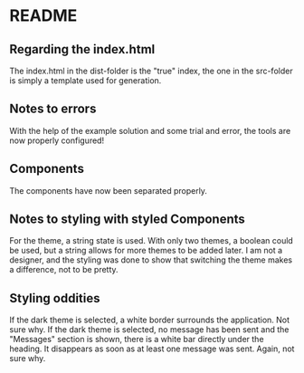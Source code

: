 # README

## Regarding the index.html
The index.html in the dist-folder is the "true" index, the one in the src-folder is simply a template used for generation.

## Notes to errors
With the help of the example solution and some trial and error, the tools are now properly configured!

## Components
The components have now been separated properly.

## Notes to styling with styled Components
For the theme, a string state is used. With only two themes, a boolean could be used, but a string allows for more themes to be added later.
I am not a designer, and the styling was done to show that switching the theme makes a difference, not to be pretty.

## Styling oddities
If the dark theme is selected, a white border surrounds the application. Not sure why.
If the dark theme is selected, no message has been sent and the "Messages" section is shown, there is a white bar directly under the heading. It disappears as soon as at least one message was sent. Again, not sure why.